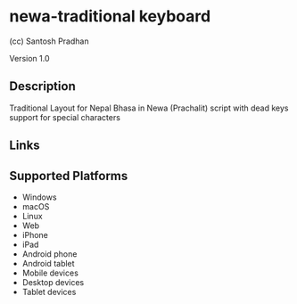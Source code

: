 newa-traditional keyboard
==============

(cc) Santosh Pradhan

Version 1.0

Description
-----------

Traditional Layout for Nepal Bhasa in Newa (Prachalit) script with dead keys support for special characters

Links
-----

Supported Platforms
-------------------
 * Windows
 * macOS
 * Linux
 * Web
 * iPhone
 * iPad
 * Android phone
 * Android tablet
 * Mobile devices
 * Desktop devices
 * Tablet devices

